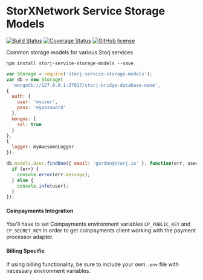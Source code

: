 StorXNetwork Service Storage Models
============================

[![Build Status](https://img.shields.io/travis/Storj/service-storage-models.svg?style=flat-square)](https://travis-ci.org/Storj/service-storage-models)
[![Coverage Status](https://img.shields.io/coveralls/Storj/service-storage-models.svg?style=flat-square)](https://coveralls.io/github/Storj/service-storage-models?branch=master)
[![GitHub license](https://img.shields.io/badge/license-LGPLv3-blue.svg?style=flat-square)](https://raw.githubusercontent.com/Storj/service-storage-models/master/LICENSE)

Common storage models for various Storj services

```
npm install storj-service-storage-models --save
```

```js
var Storage = require('storj-service-storage-models');
var db = new Storage(
  'mongodb://127.0.0.1:27017/storj-bridge-database-name',
{
  auth: {
    user: 'myuser',
    pass: 'mypassword'
  },
  mongos: {
    ssl: true
  }
},
{
  logger: myAwesomeLogger
});

db.models.User.findOne({ email: 'gordon@storj.io' }, function(err, user) {
  if (err) {
    console.error(err.message);
  } else {
    console.info(user);
  }
});
```


#### Coinpayments Integration 

You'll have to set Coinpayments environment variables `CP_PUBLIC_KEY` and `CP_SECRET_KEY` in order to get coinpayments client working with the payment processor adapter. 



#### Billing Specific

If using billing functionality, be sure to include your own `.env` file with necessary environment variables.
